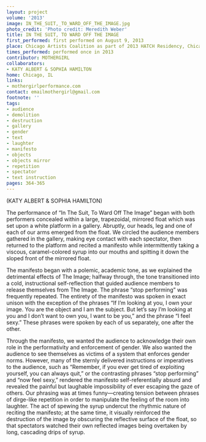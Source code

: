 ```yaml
---
layout: project
volume: '2013'
image: IN_THE_SUIT,_TO_WARD_OFF_THE_IMAGE.jpg
photo_credit: 'Photo credit: Meredith Weber'
title: IN THE SUIT, TO WARD OFF THE IMAGE
first_performed: first performed on August 9, 2013
place: Chicago Artists Coalition as part of 2013 HATCH Residency, Chicago, IL
times_performed: performed once in 2013
contributor: MOTHERGIRL
collaborators:
- KATY ALBERT & SOPHIA HAMILTON
home: Chicago, IL
links:
- mothergirlperformance.com
contact: emailmothergirl@gmail.com
footnote: ''
tags:
- audience
- demolition
- destruction
- gallery
- gender
- text
- laughter
- manifesto
- objects
- objects mirror
- repetition
- spectator
- text instruction
pages: 364-365
---
```


 (KATY ALBERT & SOPHIA HAMILTON)

The performance of “In The Suit, To Ward Off The Image” began with both performers concealed within a large, trapezoidal, mirrored float which was set upon a white platform in a gallery. Abruptly, our heads, leg and one of each of our arms emerged from the float. We circled the audience members gathered in the gallery, making eye contact with each spectator, then returned to the platform and recited a manifesto while intermittently taking a viscous, caramel-colored syrup into our mouths and spitting it down the sloped front of the mirrored float.

The manifesto began with a polemic, academic tone, as we explained the detrimental effects of The Image; halfway through, the tone transitioned into a cold, instructional self-reflection that guided audience members to release themselves from The Image. The phrase “stop performing” was frequently repeated. The entirety of the manifesto was spoken in exact unison with the exception of the phrases “If I’m looking at you, I own your image. You are the object and I am the subject. But let’s say I’m looking at you and I don’t want to own you, I want to be you,” and the phrase “I feel sexy.” These phrases were spoken by each of us separately, one after the other.

Through the manifesto, we wanted the audience to acknowledge their own role in the performativity and enforcement of gender. We also wanted the audience to see themselves as victims of a system that enforces gender norms. However, many of the sternly delivered instructions or imperatives to the audience, such as “Remember, if you ever get tired of exploiting yourself, you can always quit,” or the contrasting phrases “stop performing” and “now feel sexy,” rendered the manifesto self-referentially absurd and revealed the painful but laughable impossibility of ever escaping the gaze of others. Our phrasing was at times funny—creating tension between phrases of dirge-like repetition in order to manipulate the feeling of the room into laughter. The act of spewing the syrup undercut the rhythmic nature of reciting the manifesto; at the same time, it visually reinforced the destruction of the image by obscuring the reflective surface of the float, so that spectators watched their own reflected images being overtaken by long, cascading drips of syrup.
